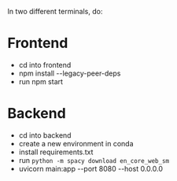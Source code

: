 In two different terminals, do:

# Frontend
- cd into frontend
- npm install --legacy-peer-deps
- run npm start

# Backend 
- cd into backend
- create a new environment in conda
- install requirements.txt
- run `python -m spacy download en_core_web_sm`
- uvicorn main:app --port 8080 --host 0.0.0.0
